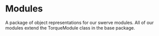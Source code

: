 # Modules

A package of object representations for our swerve modules.
All of our modules extend the TorqueModule class in the base package.
